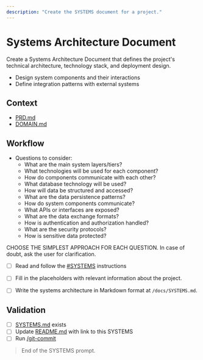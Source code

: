 ```yaml
---
description: "Create the SYSTEMS document for a project."
---
```


# Systems Architecture Document

Create a Systems Architecture Document that defines the project's technical architecture, technology stack, and deployment design.

- Design system components and their interactions
- Define integration patterns with external systems

## Context

- [PRD.md](/docs/PRD.md)
- [DOMAIN.md](/docs/DOMAIN.md)

## Workflow

- Questions to consider:
  - What are the main system layers/tiers?
  - What technologies will be used for each component?
  - How do components communicate with each other?
  - What database technology will be used?
  - How will data be structured and accessed?
  - What are the data persistence patterns?
  - How do system components communicate?
  - What APIs or interfaces are exposed?
  - What are the data exchange formats?
  - How is authentication and authorization handled?
  - What are the security protocols?
  - How is sensitive data protected?

CHOOSE THE SIMPLEST APPROACH FOR EACH QUESTION.
In case of doubt, ask the user for clarification.

- [ ] Read and follow the [#SYSTEMS](/.github/instructions/SYSTEMS.instructions.md) instructions

- [ ] Fill in the placeholders with relevant information about the project.

- [ ] Write the systems architecture in Markdown format at `/docs/SYSTEMS.md`.

## Validation

- [ ] [SYSTEMS.md](/docs/SYSTEMS.md) exists
- [ ] Update [README.md](/README.md) with link to this SYSTEMS
- [ ] Run [/git-commit](/.github/prompts/git-commit.prompt.md)

> End of the SYSTEMS prompt.
